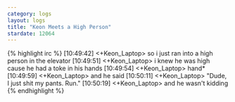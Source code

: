 ```yaml
---
category: logs
layout: logs
title: "Keon Meets a High Person"
stardate: 12064
---
```


{% highlight irc %}
[10:49:42] <+Keon_Laptop> so i just ran into a high person in the elevator
[10:49:51] <+Keon_Laptop> i knew he was high cause he had a toke in his hands
[10:49:54] <+Keon_Laptop> hand*
[10:49:59] <+Keon_Laptop> and he said
[10:50:11] <+Keon_Laptop> "Dude, I just shit my pants. Run."
[10:50:19] <+Keon_Laptop> and he wasn't kidding
{% endhighlight %}
